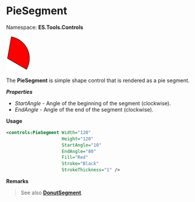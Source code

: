 # PieSegment
Namespace: **ES.Tools.Controls**

![PieSegment example](Images/PieSegment.png "PieSegment")

The **PieSegment** is simple shape control that is rendered as a pie segment.

***Properties***

* *StartAngle* - Angle of the beginning of the segment (clockwise).
* *EndAngle* - Angle of the end of the segment (clockwise).

**Usage**

``` XML
<controls:PieSegment Width="120"
                     Height="120"
                     StartAngle="10"
                     EndAngle="80"
                     Fill="Red"
                     Stroke="Black"
                     StrokeThickness="1" />
```

**Remarks**

> See also [**DonutSegment**](DonutSegment).